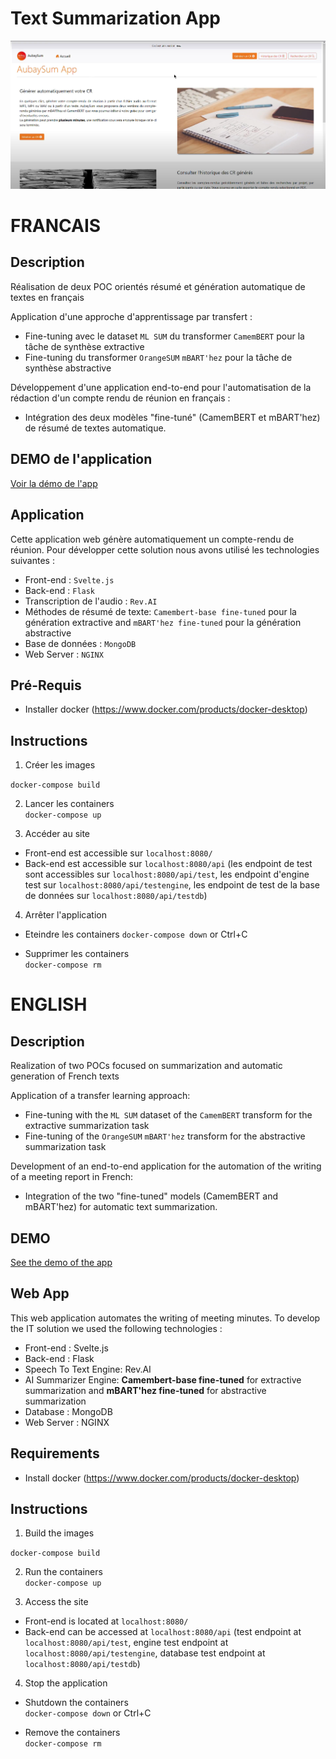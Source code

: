 # Text Summarization App

![](https://github.com/hugo-mi/Text-Summarization-App/blob/main/img/Homepage.png)

# **FRANCAIS**

## Description

Réalisation de deux POC orientés résumé et génération automatique de textes en français

Application d'une approche d'apprentissage par transfert : 
- Fine-tuning avec le dataset ``ML SUM`` du transformer ``CamemBERT`` pour la tâche de synthèse extractive
- Fine-tuning du transformer ``OrangeSUM`` ``mBART'hez`` pour la tâche de synthèse abstractive

Développement d'une application end-to-end pour l'automatisation de la rédaction d'un compte rendu de réunion en français :
- Intégration des deux modèles "fine-tuné" (CamemBERT et mBART'hez) de résumé de textes automatique.

## DEMO de l'application

[Voir la démo de l'app](https://drive.google.com/file/d/1IYGXjc4f1rdMuOasIejwXpb2QJf_Lx2K/view?usp=sharing)

## Application

Cette application web génère automatiquement un compte-rendu de réunion.
Pour développer cette solution nous avons utilisé les technologies suivantes :

- Front-end : ``Svelte.js``
- Back-end : ``Flask``
- Transcription de l'audio : ``Rev.AI``
- Méthodes de résumé de texte: 
``Camembert-base fine-tuned`` pour la génération extractive and ``mBART'hez fine-tuned`` pour la génération abstractive
- Base de données : ``MongoDB``
- Web Server : ``NGINX``

## Pré-Requis 

- Installer docker (https://www.docker.com/products/docker-desktop)

## Instructions

1. Créer les images 

```docker-compose build```

2. Lancer les containers  
```docker-compose up```

3. Accéder au site  
- Front-end est accessible sur `localhost:8080/`
- Back-end est accessible sur `localhost:8080/api` (les endpoint de test sont accessibles sur `localhost:8080/api/test`, les endpoint d'engine test sur `localhost:8080/api/testengine`, les endpoint de test de la base de données sur `localhost:8080/api/testdb`)

4.  Arrêter l'application
- Eteindre les containers
 ```docker-compose down``` or Ctrl+C

- Supprimer les containers  
 ```docker-compose rm```


# **ENGLISH**

## Description

Realization of two POCs focused on summarization and automatic generation of French texts

Application of a transfer learning approach: 
- Fine-tuning with the ``ML SUM`` dataset of the ``CamemBERT`` transform for the extractive summarization task
- Fine-tuning of the ``OrangeSUM`` ``mBART'hez`` transform for the abstractive summarization task

Development of an end-to-end application for the automation of the writing of a meeting report in French:
- Integration of the two "fine-tuned" models (CamemBERT and mBART'hez) for automatic text summarization.

## DEMO

[See the demo of the app](https://drive.google.com/file/d/1IYGXjc4f1rdMuOasIejwXpb2QJf_Lx2K/view?usp=sharing)

## Web App

This web application automates the writing of meeting minutes. 
To develop the IT solution we used the following technologies :

- Front-end : Svelte.js
- Back-end : Flask
- Speech To Text Engine: Rev.AI
- AI Summarizer Engine: 
**Camembert-base fine-tuned** for extractive summarization and **mBART'hez fine-tuned** for abstractive summarization 
- Database : MongoDB
- Web Server : NGINX

## Requirements

- Install docker (https://www.docker.com/products/docker-desktop)

## Instructions


1. Build the images 

```docker-compose build```

2. Run the containers  
```docker-compose up```

3. Access the site  
- Front-end is located at `localhost:8080/`
- Back-end can be accessed at `localhost:8080/api` (test endpoint at `localhost:8080/api/test`, engine test endpoint at `localhost:8080/api/testengine`, database test endpoint at `localhost:8080/api/testdb`)


4. Stop the application
- Shutdown the containers  
 ```docker-compose down``` or Ctrl+C

- Remove the containers  
 ```docker-compose rm```



